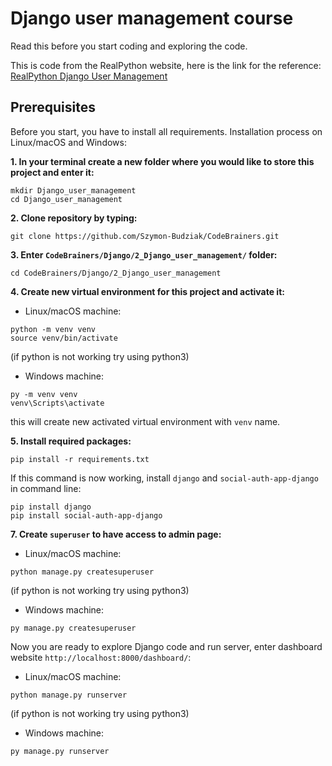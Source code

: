 # Django user management course

Read this before you start coding and exploring the code.

This is code from the RealPython website, here is the link for the
reference: [RealPython Django User Management](https://realpython.com/django-user-management/)

## Prerequisites

Before you start, you have to install all requirements. Installation process on Linux/macOS and Windows:

__1. In your terminal create a new folder where you would like to store this project and enter it:__

```
mkdir Django_user_management
cd Django_user_management
```

__2. Clone repository by typing:__

```
git clone https://github.com/Szymon-Budziak/CodeBrainers.git
```

__3. Enter `CodeBrainers/Django/2_Django_user_management/` folder:__

```
cd CodeBrainers/Django/2_Django_user_management
```

__4. Create new virtual environment for this project and activate it:__

- Linux/macOS machine:

```
python -m venv venv
source venv/bin/activate
```

(if python is not working try using python3)

- Windows machine:

```
py -m venv venv
venv\Scripts\activate
```

this will create new activated virtual environment with `venv` name.

__5. Install required packages:__

```
pip install -r requirements.txt
```

If this command is now working, install `django` and `social-auth-app-django` in command line:

```
pip install django
pip install social-auth-app-django
```

__7. Create `superuser` to have access to admin page:__

- Linux/macOS machine:

```
python manage.py createsuperuser
```

(if python is not working try using python3)

- Windows machine:

```
py manage.py createsuperuser
```

Now you are ready to explore Django code and run server, enter dashboard website `http://localhost:8000/dashboard/`:

- Linux/macOS machine:

```
python manage.py runserver
```

(if python is not working try using python3)

- Windows machine:

```
py manage.py runserver
```